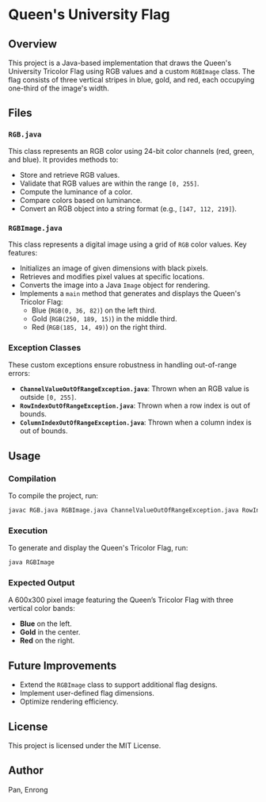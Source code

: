 # Queen's University Flag

## Overview
This project is a Java-based implementation that draws the Queen's University Tricolor Flag using RGB values and a custom `RGBImage` class. The flag consists of three vertical stripes in blue, gold, and red, each occupying one-third of the image's width.

## Files

### `RGB.java`
This class represents an RGB color using 24-bit color channels (red, green, and blue). It provides methods to:
- Store and retrieve RGB values.
- Validate that RGB values are within the range `[0, 255]`.
- Compute the luminance of a color.
- Compare colors based on luminance.
- Convert an RGB object into a string format (e.g., `[147, 112, 219]`).

### `RGBImage.java`
This class represents a digital image using a grid of `RGB` color values. Key features:
- Initializes an image of given dimensions with black pixels.
- Retrieves and modifies pixel values at specific locations.
- Converts the image into a Java `Image` object for rendering.
- Implements a `main` method that generates and displays the Queen's Tricolor Flag:
  - Blue (`RGB(0, 36, 82)`) on the left third.
  - Gold (`RGB(250, 189, 15)`) in the middle third.
  - Red (`RGB(185, 14, 49)`) on the right third.

### Exception Classes
These custom exceptions ensure robustness in handling out-of-range errors:
- **`ChannelValueOutOfRangeException.java`**: Thrown when an RGB value is outside `[0, 255]`.
- **`RowIndexOutOfRangeException.java`**: Thrown when a row index is out of bounds.
- **`ColumnIndexOutOfRangeException.java`**: Thrown when a column index is out of bounds.

## Usage

### Compilation
To compile the project, run:
```sh
javac RGB.java RGBImage.java ChannelValueOutOfRangeException.java RowIndexOutOfRangeException.java ColumnIndexOutOfRangeException.java
```

### Execution
To generate and display the Queen's Tricolor Flag, run:
```sh
java RGBImage
```

### Expected Output
A 600x300 pixel image featuring the Queen’s Tricolor Flag with three vertical color bands:
- **Blue** on the left.
- **Gold** in the center.
- **Red** on the right.

## Future Improvements
- Extend the `RGBImage` class to support additional flag designs.
- Implement user-defined flag dimensions.
- Optimize rendering efficiency.

## License
This project is licensed under the MIT License.

## Author
Pan, Enrong